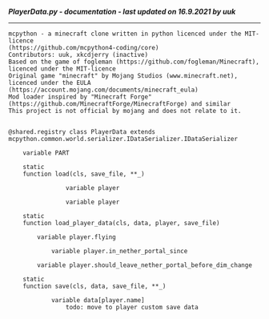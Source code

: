 ***PlayerData.py - documentation - last updated on 16.9.2021 by uuk***
___

    mcpython - a minecraft clone written in python licenced under the MIT-licence 
    (https://github.com/mcpython4-coding/core)
    Contributors: uuk, xkcdjerry (inactive)
    Based on the game of fogleman (https://github.com/fogleman/Minecraft), licenced under the MIT-licence
    Original game "minecraft" by Mojang Studios (www.minecraft.net), licenced under the EULA
    (https://account.mojang.com/documents/minecraft_eula)
    Mod loader inspired by "Minecraft Forge" (https://github.com/MinecraftForge/MinecraftForge) and similar
    This project is not official by mojang and does not relate to it.


    @shared.registry class PlayerData extends mcpython.common.world.serializer.IDataSerializer.IDataSerializer

        variable PART

        static
        function load(cls, save_file, **_)

                    variable player

                    variable player

        static
        function load_player_data(cls, data, player, save_file)

            variable player.flying

                variable player.in_nether_portal_since

            variable player.should_leave_nether_portal_before_dim_change

        static
        function save(cls, data, save_file, **_)

                variable data[player.name]
                    todo: move to player custom save data